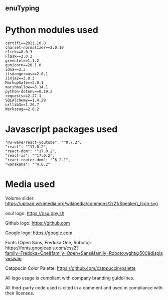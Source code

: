## enuTyping

# Python modules used
```
certifi==2021.10.8
charset-normalizer==2.0.10
click==8.0.3
Flask==2.0.2
greenlet==1.1.2
gunicorn==20.1.0
idna==3.3
itsdangerous==2.0.1
Jinja2==3.0.3
MarkupSafe==2.0.1
marshmallow==3.14.1
python-dotenv==0.19.2
requests==2.27.1
SQLAlchemy==1.4.29
urllib3==1.26.7
Werkzeug==2.0.2
```

# Javascript packages used
```
"@u-wave/react-youtube": "^0.7.2",
"react": "^17.0.2",
"react-dom": "^17.0.2",
"react-is": "^17.0.2",
"react-router-dom": "^6.2.1",
"wanakana": "^4.0.2"
```

# Media used
Volume slider: https://upload.wikimedia.org/wikipedia/commons/2/21/Speaker\_Icon.svg

osu! logo: https://osu.ppy.sh

Github logo: https://github.com

Google logo: https://google.com

Fonts (Open Sans, Fredoka One, Roboto): https://fonts.googleapis.com/css2?family=Fredoka+One&family=Open+Sans&family=Roboto:wght@500&display=swap

Catppucin Color Palette: https://github.com/catppuccin/palette 

All logo usage is compliant with company branding guidelines.

All third-party code used is cited in a comment and used in compliance with their licenses.


